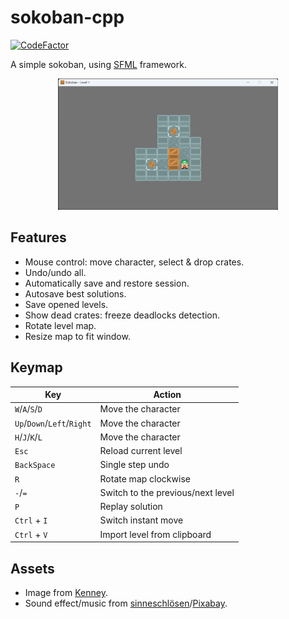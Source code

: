 # sokoban-cpp

[![CodeFactor](https://www.codefactor.io/repository/github/shenmian/sokoban-cpp/badge)](https://www.codefactor.io/repository/github/shenmian/sokoban-cpp)

A simple sokoban, using [SFML] framework.  

<p align="center"><img src="docs/screenshot.png" width=70%></p>

## Features

- Mouse control: move character, select & drop crates.
- Undo/undo all.
- Automatically save and restore session.
- Autosave best solutions.
- Save opened levels.
- Show dead crates: freeze deadlocks detection.
- Rotate level map.
- Resize map to fit window.

## Keymap

| Key                        | Action                            |
| -------------------------- | --------------------------------- |
| `W`/`A`/`S`/`D`            | Move the character                |
| `Up`/`Down`/`Left`/`Right` | Move the character                |
| `H`/`J`/`K`/`L`            | Move the character                |
| `Esc`                      | Reload current level              |
| `BackSpace`                | Single step undo                  |
| `R`                        | Rotate map clockwise              |
| `-`/`=`                    | Switch to the previous/next level |
| `P`                        | Replay solution                   |
| `Ctrl` + `I`               | Switch instant move               |
| `Ctrl` + `V`               | Import level from clipboard       |

## Assets

- Image from [Kenney].
- Sound effect/music from [sinneschlösen]/[Pixabay].

[SFML]: https://github.com/SFML/SFML
[Kenney]: https://www.kenney.nl/assets/sokoban
[sinneschlösen]: https://pixabay.com/users/sinneschlösen-1888724/?utm_source=link-attribution&amp;utm_medium=referral&amp;utm_campaign=music&amp;utm_content=117362
[Pixabay]: https://pixabay.com/sound-effects/?utm_source=link-attribution&amp;utm_medium=referral&amp;utm_campaign=music&amp;utm_content=6297
